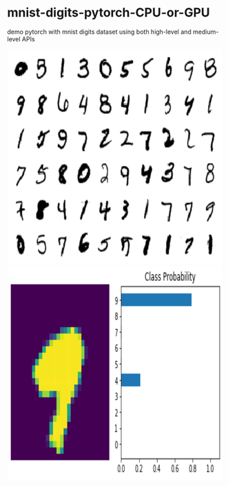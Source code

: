 # mnist-digits-pytorch-CPU-or-GPU
demo pytorch with mnist digits dataset using both high-level and medium-level APIs


<img src="digit demo.png" width="500px" height="500px" />
<img src="one digit predic demo.png" width="500px" height="500px" />
